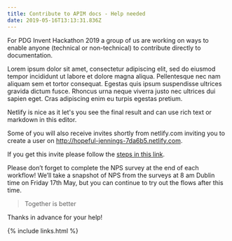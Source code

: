 ```yaml
---
title: Contribute to APIM docs - Help needed
date: 2019-05-16T13:13:31.836Z
---
```

For PDG Invent Hackathon 2019 a group of us are working on ways to enable anyone (technical or non-technical) to contribute directly to documentation.

Lorem ipsum dolor sit amet, consectetur adipiscing elit, sed do eiusmod tempor incididunt ut labore et dolore magna aliqua. Pellentesque nec nam aliquam sem et tortor consequat. Egestas quis ipsum suspendisse ultrices gravida dictum fusce. Rhoncus urna neque viverra justo nec ultrices dui sapien eget. Cras adipiscing enim eu turpis egestas pretium. 

Netlify is nice as it let's you see the final result and can use rich text or markdown in this editor.

Some of you will also receive invites shortly from netlify.com inviting you to create a user on http://hopeful-jennings-7da6b5.netlify.com. 

If you get this invite please follow the [steps in this link](<https://techweb.axway.com/confluence/display/RDAPI/Docs4all+Hackathon+2019+user+testing#Docs4allHackathon2019usertesting-Option2-TesttheNetlifyCMSworkflow(Inviteonly) .>).

Please don’t forget to complete the NPS survey at the end of each workflow! We’ll take a snapshot of NPS from the surveys at 8 am Dublin time on Friday 17th May, but you can continue to try out the flows after this time.

> Together is better
>
>

Thanks in advance for your help!

{% include links.html %}
